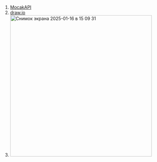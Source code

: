1.  [MocakAPI](https://mockapi.io/clone/6788ebf22c874e66b7d6e019)
2. [draw.io](https://drive.google.com/file/d/1d1UIqsKVgS5xFI67Qr5l2NuwWHODUDdF/view?usp=sharing)
3. <img width="451" alt="Снимок экрана 2025-01-16 в 15 09 31" src="https://github.com/user-attachments/assets/1d54fbbd-bdd3-4dc2-b6ea-ef4db81b9997" />
